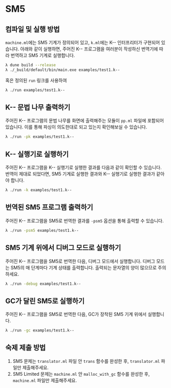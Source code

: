 # SM5

## 컴파일 및 실행 방법

`machine.ml`에는 SM5 기계가 정의되어 있고, `k.ml`에는 K-- 인터프리터가 구현되어 있습니다. 아래와 같이 실행하면, 주어진 K-- 프로그램을 여러분이 작성하신 번역기에 따라 번역하고 SM5 기계로 실행합니다.

```sh
λ dune build --release
λ ./_build/default/bin/main.exe examples/test1.k--
```

혹은 정의된 `run` 링크를 사용하여

```sh
λ ./run examples/test1.k--
```

## K-- 문법 나무 출력하기

주어진 K-- 프로그램의 문법 나무를 화면에 출력해주는 모듈이 `pp.ml` 파일에 포함되어 있습니다. 이를 통해 파싱이 의도한대로 되고 있는지 확인해보실 수 있습니다.

```sh
λ ./run -pk examples/test1.k--
```

## K-- 실행기로 실행하기

주어진 K-- 프로그램을 K-- 실행기로 실행한 결과를 다음과 같이 확인할 수 있습니다.
번역이 제대로 되었다면, SM5 기계로 실행한 결과와 K-- 실행기로 실행한 결과가 같아야 합니다.

```sh
λ ./run -k examples/test1.k--
```

## 번역된 SM5 프로그램 출력하기

주어진 K-- 프로그램을 SM5로 번역한 결과를 `-psm5` 옵션을 통해 출력할 수 있습니다.

```sh
λ ./run -psm5 examples/test1.k--
```

## SM5 기계 위에서 디버그 모드로 실행하기

주어진 K-- 프로그램을 SM5로 번역한 다음, 디버그 모드에서 실행합니다. 디버그 모드는 SM5의 매 단계마다 기계 상태를 출력합니다. 출력되는 문자열의 양이 많으므로 주의하세요.

```sh
λ ./run -debug examples/test1.k--
```

## GC가 달린 SM5로 실행하기

주어진 K-- 프로그램을 SM5로 번역한 다음, GC가 장착된 SM5 기계 위에서 실행합니다.

```sh
λ ./run -gc examples/test1.k--
```

## 숙제 제출 방법

1. SM5 문제는 `translator.ml` 파일 안 `trans` 함수를 완성한 후, `translator.ml` 파일만 제출해주세요.
2. SM5 Limited 문제는 `machine.ml` 안 `malloc_with_gc` 함수를 완성한 후, `machine.ml` 파일만 제출해주세요.
